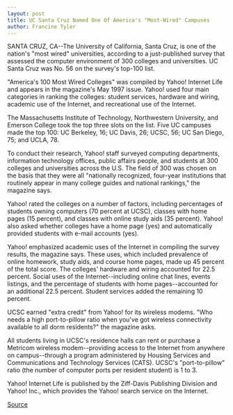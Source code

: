 ```yaml
---
layout: post
title: UC Santa Cruz Named One Of America's "Most-Wired" Campuses
author: Francine Tyler
---
```


SANTA CRUZ, CA--The University of California, Santa Cruz, is one of the  nation's "most wired" universities, according to a just-published survey that  assessed the computer environment of 300 colleges and universities. UC  Santa Cruz was No. 56 on the survey's top-100 list.

"America's 100 Most Wired Colleges" was compiled by Yahoo! Internet  Life and appears in the magazine's May 1997 issue. Yahoo! used four main  categories in ranking the colleges: student services, hardware and wiring,  academic use of the Internet, and recreational use of the Internet.

The Massachusetts Institute of Technology, Northwestern University,  and Emerson College took the top three slots on the list. Five UC campuses  made the top 100: UC Berkeley, 16; UC Davis, 26; UCSC, 56; UC San Diego, 75;  and UCLA, 78.

To conduct their research, Yahoo! staff surveyed computing  departments, information technology offices, public affairs people, and  students at 300 colleges and universities across the U.S. The field of 300  was chosen on the basis that they were all "nationally recognized, four-year  institutions that routinely appear in many college guides and national  rankings," the magazine says.

Yahoo! rated the colleges on a number of factors, including percentages  of students owning computers (70 percent at UCSC), classes with home  pages (15 percent), and classes with online study aids (35 percent). Yahoo!  also asked whether colleges have a home page (yes) and automatically  provided students with e-mail accounts (yes).

Yahoo! emphasized academic uses of the Internet in compiling the  survey results, the magazine says. These uses, which included prevalence of  online homework, study aids, and course home pages, made up 45 percent of  the total score. The colleges' hardware and wiring accounted for 22.5  percent. Social uses of the Internet--including online chat lines, events  listings, and the percentage of students with home pages--accounted for an  additional 22.5 percent. Student services added the remaining 10 percent.

UCSC earned "extra credit" from Yahoo! for its wireless modems. "Who  needs a high port-to-pillow ratio when you've got wireless connectivity  available to all dorm residents?" the magazine asks.

All students living in UCSC's residence halls can rent or purchase a  Metricom wireless modem--providing access to the Internet from anywhere  on campus--through a program administered by Housing Services and  Communications and Technology Services (CATS). UCSC's "port-to-pillow"  ratio (the number of computer ports per resident student) is 1 to 3.

Yahoo! Internet Life is published by the Ziff-Davis Publishing Division and Yahoo! Inc., which provides the Yahoo! search service on the Internet.

[Source](http://www1.ucsc.edu/news_events/press_releases/archive/96-97/05-97/050897-UCSC_named_53rd_in_.html "Permalink to 050897-UCSC_named_53rd_in_")
